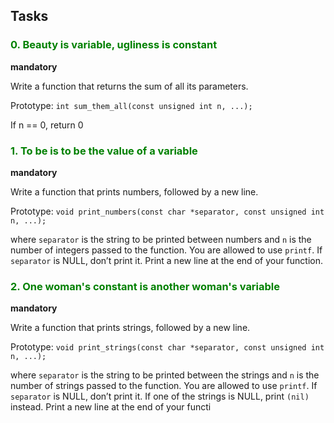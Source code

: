 ## Tasks

### <span style="color: green;">0. Beauty is variable, ugliness is constant</span>

**mandatory**

Write a function that returns the sum of all its parameters.

Prototype: `int sum_them_all(const unsigned int n, ...);`

If n == 0, return 0

### <span style="color: green;">1. To be is to be the value of a variable</span>

**mandatory**

Write a function that prints numbers, followed by a new line.

Prototype: `void print_numbers(const char *separator, const unsigned int n, ...);`

where `separator` is the string to be printed between numbers and `n` is the number of integers passed to the function. You are allowed to use `printf`. If `separator` is NULL, don’t print it. Print a new line at the end of your function.

### <span style="color: green;">2. One woman's constant is another woman's variable</span>

**mandatory**

Write a function that prints strings, followed by a new line.

Prototype: `void print_strings(const char *separator, const unsigned int n, ...);`

where `separator` is the string to be printed between the strings and `n` is the number of strings passed to the function. You are allowed to use `printf`. If `separator` is NULL, don’t print it. If one of the strings is NULL, print `(nil)` instead. Print a new line at the end of your functi

